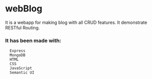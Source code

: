 # webBlog
It is a webapp for making blog with all CRUD features.
It demonstrate RESTful Routing.

### It has been made with:
      Express
      MongoDB
      HTML
      CSS
      JavaScript
      Semantic UI


